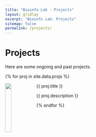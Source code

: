 ```yaml
---
title: "Bioinfo Lab - Projects"
layout: gridlay
excerpt: "Bioinfo Lab: Projects"
sitemap: false
permalink: /projects/
---
```


# Projects
Here are some ongoing and past projects.

{% for proj in site.data.projs %}

<div class="row">

<div class="clearfix well proj-item-container">
  <pubtit>{{ proj.title }}</pubtit>
  <img src="{{ site.url }}{{ site.baseurl }}/images/pubpic/{{ proj.image }}" class="img-responsive" width="20%" style="float: left" />
  <p>{{ proj.description }}</p>
</div>

</div>

{% endfor %}
